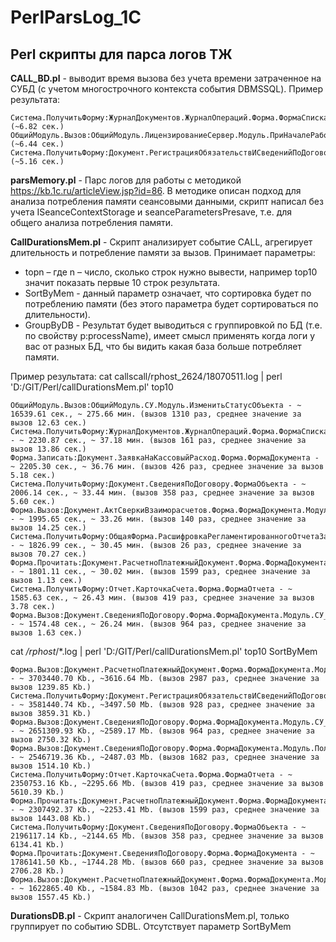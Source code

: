 # PerlParsLog_1C
Perl cкрипты для парса логов ТЖ
---
**CALL_BD.pl** - выводит время вызова без учета времени затраченное на СУБД (с учетом многострочного контекста события DBMSSQL).
Пример результата:

    Система.ПолучитьФорму:ЖурналДокументов.ЖурналОпераций.Форма.ФормаСписка;ОбщаяФорма.ФормаСтарт;ОбщаяФорма.СУ_ПодписаниеДокументов;ОбщаяФор>ма.ФормаВыбораТекущейОрганизации;Обработка.ИнформационныйЦентр.Форма.ИнформационныйЦентр;бработка.ПолнотекстовыйПоискВДанных.Форма.Упрощ>еннаяФорма-6822000 (~6.82 сек.)
    ОбщийМодуль.Вызов:ОбщийМодуль.ЛицензированиеСервер.Модуль.ПриНачалеРаботыСистемы-6442992 (~6.44 сек.)
    Система.ПолучитьФорму:Документ.РегистрацияОбязательствИСведенийПоДоговорам.ФормаОбъекта-5164006 (~5.16 сек.)
  

**parsMemory.pl** - Парс логов для работы с методикой https://kb.1c.ru/articleView.jsp?id=86.
В методике описан подход для анализа потребления памяти сеансовыми данными, скрипт написал без учета 
ISeanceContextStorage и seanceParametersPresave, т.е. для общего анализа потребления памяти.

**CallDurationsMem.pl** - Скрипт анализирует событие CALL, агрегирует длительность и потребление памяти за вызов. 
Принимает параметры:
* topn – где n – число, сколько строк нужно вывести, например top10 значит показать первые 10 строк результата.
* SortByMem - данный параметр означает, что сортировка будет по потреблению памяти (без этого параметра будет сортироваться по длительности). 
* GroupByDB - Результат будет выводиться с группировкой по БД (т.е. по свойству p:processName), имеет смысл применять когда логи у вас от разных БД, что   бы видить какая база больше потребляет памяти.

Пример результата:
cat callscall/rphost_2624/18070511.log | perl 'D:/GIT/Perl/callDurationsMem.pl' top10

    ОбщийМодуль.Вызов:ОбщийМодуль.СУ.Модуль.ИзменитьСтатусОбъекта - ~ 16539.61 сек., ~ 275.66 мин. (вызов 1310 раз, среднее значение за вызов 12.63 сек.)
    Система.ПолучитьФорму:ЖурналДокументов.ЖурналОпераций.Форма.ФормаСписка;ОбщаяФорма.СУ_ПодписаниеДокументов;ОбщаяФорма.ФормаСтарт;ОбщаяФорма.ФормаВыбораТекущейОрганизации;Обработка.ИнформационныйЦентр.Форма.ИнформационныйЦентр;Обработка.ПолнотекстовыйПоискВДанных.Форма.УпрощеннаяФорма - ~ 2230.87 сек., ~ 37.18 мин. (вызов 161 раз, среднее значение за вызов 13.86 сек.)
    Форма.Записать:Документ.ЗаявкаНаКассовыйРасход.Форма.ФормаДокумента - ~ 2205.30 сек., ~ 36.76 мин. (вызов 426 раз, среднее значение за вызов 5.18 сек.)
    Система.ПолучитьФорму:Документ.СведенияПоДоговору.ФормаОбъекта - ~ 2006.14 сек., ~ 33.44 мин. (вызов 358 раз, среднее значение за вызов 5.60 сек.)
    Форма.Вызов:Документ.АктСверкиВзаиморасчетов.Форма.ФормаДокумента.Модуль.ЗаполнитьПоДаннымБухУчетаСервер - ~ 1995.65 сек., ~ 33.26 мин. (вызов 140 раз, среднее значение за вызов 14.25 сек.)
    Система.ПолучитьФорму:ОбщаяФорма.РасшифровкаРегламентированногоОтчетаЗарплата - ~ 1826.99 сек., ~ 30.45 мин. (вызов 26 раз, среднее значение за вызов 70.27 сек.)
    Форма.Прочитать:Документ.РасчетноПлатежныйДокумент.Форма.ФормаДокумента - ~ 1801.11 сек., ~ 30.02 мин. (вызов 1599 раз, среднее значение за вызов 1.13 сек.)
    Система.ПолучитьФорму:Отчет.КарточкаСчета.Форма.ФормаОтчета - ~ 1585.63 сек., ~ 26.43 мин. (вызов 419 раз, среднее значение за вызов 3.78 сек.)
    Форма.Вызов:Документ.СведенияПоДоговору.Форма.ФормаДокумента.Модуль.СУ_ОбновитьИнтерфейсНаСервере - ~ 1574.48 сек., ~ 26.24 мин. (вызов 964 раз, среднее значение за вызов 1.63 сек.)


 cat */rphost*/*.log | perl 'D:/GIT/Perl/callDurationsMem.pl' top10 SortByMem

    Форма.Вызов:Документ.РасчетноПлатежныйДокумент.Форма.ФормаДокумента.Модуль.УправлениеВидимостьюСозданияИного - ~ 3703440.70 Kb., ~3616.64 Mb. (вызов 2987 раз, среднее значение за вызов 1239.85 Kb.)
    Система.ПолучитьФорму:Документ.РегистрацияОбязательствИСведенийПоДоговорам.Форма.ФормаДокумента - ~ 3581440.74 Kb., ~3497.50 Mb. (вызов 928 раз, среднее значение за вызов 3859.31 Kb.)
    Форма.Вызов:Документ.СведенияПоДоговору.Форма.ФормаДокумента.Модуль.СУ_ОбновитьИнтерфейсНаСервере - ~ 2651309.93 Kb., ~2589.17 Mb. (вызов 964 раз, среднее значение за вызов 2750.32 Kb.)
    Форма.Вызов:Документ.СведенияПоДоговору.Форма.ФормаДокумента.Модуль.ПолучателиГрафика_ВычислимыеПоля_Заполнить - ~ 2546719.36 Kb., ~2487.03 Mb. (вызов 1682 раз, среднее значение за вызов 1514.10 Kb.)
    Система.ПолучитьФорму:Отчет.КарточкаСчета.Форма.ФормаОтчета - ~ 2350753.16 Kb., ~2295.66 Mb. (вызов 419 раз, среднее значение за вызов 5610.39 Kb.)
    Форма.Прочитать:Документ.РасчетноПлатежныйДокумент.Форма.ФормаДокумента - ~ 2307492.37 Kb., ~2253.41 Mb. (вызов 1599 раз, среднее значение за вызов 1443.08 Kb.)
    Система.ПолучитьФорму:Документ.СведенияПоДоговору.ФормаОбъекта - ~ 2196117.14 Kb., ~2144.65 Mb. (вызов 358 раз, среднее значение за вызов 6134.41 Kb.)
    Форма.Прочитать:Документ.СведенияПоДоговору.Форма.ФормаДокумента - ~ 1786141.50 Kb., ~1744.28 Mb. (вызов 660 раз, среднее значение за вызов 2706.28 Kb.)
    Форма.Вызов:Документ.РасчетноПлатежныйДокумент.Форма.ФормаДокумента.Модуль.СУ_ОбновитьИнтерфейсНаСервере - ~ 1622865.40 Kb., ~1584.83 Mb. (вызов 1042 раз, среднее значение за вызов 1557.45 Kb.)

**DurationsDB.pl** - Скрипт аналогичен CallDurationsMem.pl, только группирует по событию SDBL. Отсутствует параметр SortByMem